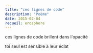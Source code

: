 ```yaml
---
title: "ces lignes de code"
description: "Poème"
date: 2015-02-04
recueil: erosphere
---
```


ces lignes de code
brillent dans l'opacité

toi seul est sensible à leur éclat
